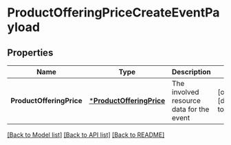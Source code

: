 # ProductOfferingPriceCreateEventPayload

## Properties
Name | Type | Description | Notes
------------ | ------------- | ------------- | -------------
**ProductOfferingPrice** | [***ProductOfferingPrice**](ProductOfferingPrice.md) | The involved resource data for the event | [optional] [default to null]

[[Back to Model list]](../README.md#documentation-for-models) [[Back to API list]](../README.md#documentation-for-api-endpoints) [[Back to README]](../README.md)


